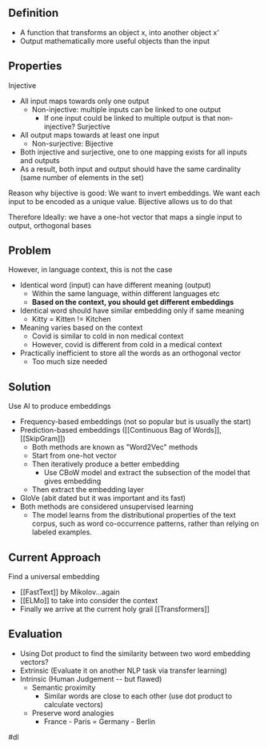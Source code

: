 ## Definition
- A function that transforms an object x, into another object x'
- Output mathematically more useful objects than the input

## Properties
Injective
- All input maps towards only one output
	- Non-injective: multiple inputs can be linked to one output
		- If one input could be linked to multiple output is that non-injective?
Surjective
- All output maps towards at least one input
	- Non-surjective: 
Bijective
- Both injective and surjective, one to one mapping exists for all inputs and outputs
- As a result, both input and output should have the same cardinality (same number of elements in the set)

Reason why bijective is good: We want to invert embeddings. We want each input to be encoded as a unique value. Bijective allows us to do that

Therefore Ideally: we have a one-hot vector that maps a single input to output, orthogonal bases

## Problem
However, in language context, this is not the case
- Identical word (input) can have different meaning (output)
	- Within the same language, within different languages etc
	- **Based on the context, you should get different embeddings**
- Identical word should have similar embedding only if same meaning
	- Kitty = Kitten != Kitchen
- Meaning varies based on the context
	- Covid is similar to cold in non medical context
	- However, covid is different from cold in a medical context
- Practically inefficient to store all the words as an orthogonal vector
	- Too much size needed

## Solution
Use AI to produce embeddings
- Frequency-based embeddings (not so popular but is usually the start)
- Prediction-based embeddings ([[Continuous Bag of Words]], [[SkipGram]])
	- Both methods are known as "Word2Vec" methods
	- Start from one-hot vector
	- Then iteratively produce a better embedding
		- Use CBoW model and extract the subsection of the model that gives embedding
	- Then extract the embedding layer
- GloVe (abit dated but it was important and its fast)
- Both methods are considered unsupervised learning
	- The model learns from the distributional properties of the text corpus, such as word co-occurrence patterns, rather than relying on labeled examples.

## Current Approach
Find a universal embedding 
- [[FastText]] by Mikolov...again
- [[ELMo]] to take into consider the context
- Finally we arrive at the current holy grail [[Transformers]]

## Evaluation
- Using Dot product to find the similarity between two word embedding vectors?
- Extrinsic (Evaluate it on another NLP task via transfer learning)
- Intrinsic (Human Judgement -- but flawed)
	- Semantic proximity
		- Similar words are close to each other (use dot product to calculate vectors)
	- Preserve word analogies
		- France - Paris = Germany - Berlin

#dl 